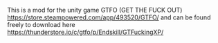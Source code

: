 This is a mod for the unity game GTFO (GET THE FUCK OUT)
https://store.steampowered.com/app/493520/GTFO/
and can be found freely to download here https://thunderstore.io/c/gtfo/p/Endskill/GTFuckingXP/

